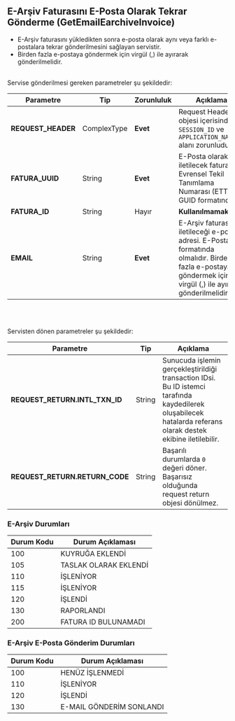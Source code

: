 ## E-Arşiv Faturasını E-Posta Olarak Tekrar Gönderme (GetEmailEarchiveInvoice)
* E-Arşiv faturasını yükledikten sonra e-posta olarak aynı veya farklı e-postalara tekrar gönderilmesini sağlayan servistir.
* Birden fazla e-postaya göndermek için virgül (,) ile ayırarak gönderilmelidir.

<br>
Servise gönderilmesi gereken parametreler şu şekildedir:

Parametre | Tip         | Zorunluluk  | Açıklama
--------- | ----------- | ----------- | -----------
**REQUEST_HEADER** | ComplexType | **Evet** | Request Header objesi içerisinde `SESSION_ID` ve `APPLICATION_NAME` alanı zorunludur.
**FATURA_UUID** | String  | **Evet** | E-Posta olarak iletilecek faturanın Evrensel Tekil Tanımlama Numarası (ETTN). GUID formatında.
**FATURA_ID** | String  | Hayır | **Kullanılmamaktadır**
**EMAIL** | String  | **Evet** |E-Arşiv faturasının iletileceği e-posta adresi. E-Posta formatında olmalıdır. Birden fazla e-postaya göndermek için virgül (,) ile ayırarak gönderilmelidir.

<br><br>

Servisten dönen parametreler şu şekildedir:

Parametre | Tip        | Açıklama
--------- | ----------- | -----------
**REQUEST_RETURN.INTL_TXN_ID** | String | Sunucuda işlemin gerçekleştirildiği transaction IDsi. Bu ID istemci tarafında kaydedilerek oluşabilecek hatalarda referans olarak destek ekibine iletilebilir.
**REQUEST_RETURN.RETURN_CODE** | String | Başarılı durumlarda `0` değeri döner. Başarısız olduğunda request return objesi dönülmez.

### E-Arşiv Durumları

Durum Kodu | Durum Açıklaması       
--------- | -----------
100 | KUYRUĞA EKLENDİ
105 | TASLAK OLARAK EKLENDİ
110 | İŞLENİYOR
115 | İŞLENİYOR
120 | İŞLENDİ
130 | RAPORLANDI
200 | FATURA ID BULUNAMADI

### E-Arşiv E-Posta Gönderim Durumları

Durum Kodu | Durum Açıklaması       
--------- | -----------
100 | HENÜZ İŞLENMEDİ
110 | İŞLENİYOR
120 | İŞLENDİ
130 | E-MAIL GÖNDERİM SONLANDI

